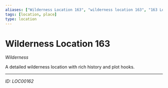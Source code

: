 ```yaml
---
aliases: ["Wilderness Location 163", "wilderness location 163", "163 Location Wilderness"]
tags: [location, place]
type: location
---
```


# Wilderness Location 163

*Wilderness*

A detailed wilderness location with rich history and plot hooks.

---
*ID: LOC00162*